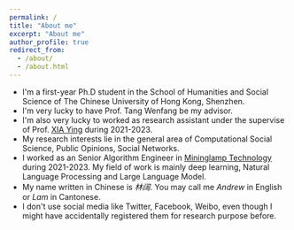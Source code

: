 ```yaml
---
permalink: /
title: "About me"
excerpt: "About me"
author_profile: true
redirect_from: 
  - /about/
  - /about.html
---
```




* I'm a first-year Ph.D student in the School of Humanities and Social Science of The Chinese University of Hong Kong, Shenzhen.
* I'm very lucky to have Prof. Tang Wenfang be my advisor.
* I'm also very lucky to worked as research assistant under the supervise of Prof. [XIA Ying](https://sog.sysu.edu.cn/teacher/XiaYing) during 2021-2023.
* My research interests lie in the general area of Computational Social Science, Public Opinions, Social Networks. 
* I worked as an Senior Algorithm Engineer in [Mininglamp Technology](https://www.mininglamp.com/) during 2021-2023. My field of work is mainly deep learning, Natural Language Processing and Large Language Model.
* My name written in Chinese is *林阔*. You may call me *Andrew* in English or *Lam* in Cantonese.
* I don't use social media like Twitter, Facebook, Weibo, even though I might have accidentally registered them for research purpose before.

